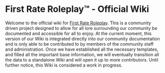 # First Rate Roleplay™ - Official Wiki
Welcome to the official wiki for [First Rate Roleplay](https://firstraterolplay.com). This is a community driven project designed to allow for all lore surrounding our community be documented and accessible for all to enjoy. At the current moment, this version of our Wiki is integrated directly into our community documentation and is only able to be contributed to by members of the community staff and administration. Once we have established all the necessary templates, and filled all the important base information, we will eventually transition all the data to a standalone Wiki and will open it up to more contributors. Until further notice, this Wiki is considered a work in progress.
